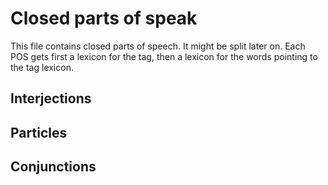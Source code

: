 
# Closed parts of speak

This file contains closed parts of speech. It might be split later on.
Each POS gets first a lexicon for the tag, then a lexicon for the words pointing to the tag lexicon.

## Interjections




## Particles



## Conjunctions


